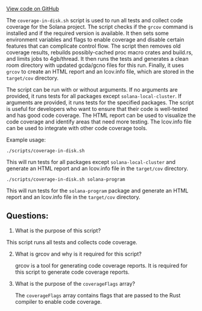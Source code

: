 [View code on GitHub](https://github.com/solana-labs/solana/blob/master/scripts/coverage-in-disk.sh)

The `coverage-in-disk.sh` script is used to run all tests and collect code coverage for the Solana project. The script checks if the `grcov` command is installed and if the required version is available. It then sets some environment variables and flags to enable coverage and disable certain features that can complicate control flow. The script then removes old coverage results, rebuilds possibly-cached proc macro crates and build.rs, and limits jobs to 4gb/thread. It then runs the tests and generates a clean room directory with updated gcda/gcno files for this run. Finally, it uses `grcov` to create an HTML report and an lcov.info file, which are stored in the `target/cov` directory.

The script can be run with or without arguments. If no arguments are provided, it runs tests for all packages except `solana-local-cluster`. If arguments are provided, it runs tests for the specified packages. The script is useful for developers who want to ensure that their code is well-tested and has good code coverage. The HTML report can be used to visualize the code coverage and identify areas that need more testing. The lcov.info file can be used to integrate with other code coverage tools. 

Example usage:

```
./scripts/coverage-in-disk.sh
```

This will run tests for all packages except `solana-local-cluster` and generate an HTML report and an lcov.info file in the `target/cov` directory. 

```
./scripts/coverage-in-disk.sh solana-program
```

This will run tests for the `solana-program` package and generate an HTML report and an lcov.info file in the `target/cov` directory.
## Questions: 
 1. What is the purpose of this script?
   
   This script runs all tests and collects code coverage.

2. What is grcov and why is it required for this script?
   
   grcov is a tool for generating code coverage reports. It is required for this script to generate code coverage reports.

3. What is the purpose of the `coverageFlags` array?
   
   The `coverageFlags` array contains flags that are passed to the Rust compiler to enable code coverage.